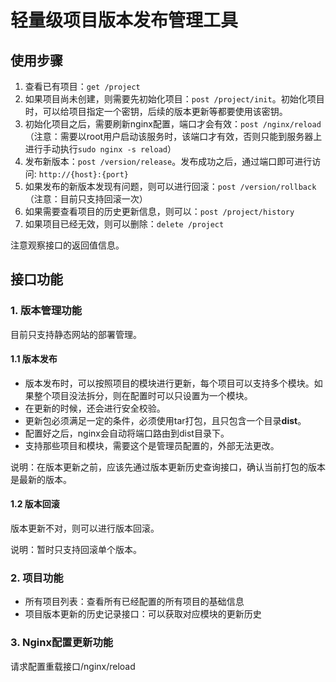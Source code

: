 # 轻量级项目版本发布管理工具

## 使用步骤

1. 查看已有项目：`get /project`
2. 如果项目尚未创建，则需要先初始化项目：`post /project/init`。初始化项目时，可以给项目指定一个密钥，后续的版本更新等都要使用该密钥。
3. 初始化项目之后，需要刷新nginx配置，端口才会有效：`post /nginx/reload` （注意：需要以root用户启动该服务时，该端口才有效，否则只能到服务器上进行手动执行`sudo nginx -s reload`）
4. 发布新版本：`post /version/release`。发布成功之后，通过端口即可进行访问: `http://{host}:{port}`
5. 如果发布的新版本发现有问题，则可以进行回滚：`post /version/rollback` （注意：目前只支持回滚一次）
6. 如果需要查看项目的历史更新信息，则可以：`post /project/history`
7. 如果项目已经无效，则可以删除：`delete /project`

注意观察接口的返回值信息。

## 接口功能

### 1. 版本管理功能

目前只支持静态网站的部署管理。

#### 1.1 版本发布

- 版本发布时，可以按照项目的模块进行更新，每个项目可以支持多个模块。如果整个项目没法拆分，则在配置时可以只设置为一个模块。
- 在更新的时候，还会进行安全校验。
- 更新包必须满足一定的条件，必须使用tar打包，且只包含一个目录**dist**。
- 配置好之后，nginx会自动将端口路由到dist目录下。
- 支持那些项目和模块，需要这个是管理员配置的，外部无法更改。

说明：在版本更新之前，应该先通过版本更新历史查询接口，确认当前打包的版本是最新的版本。

#### 1.2 版本回滚

版本更新不对，则可以进行版本回滚。

说明：暂时只支持回滚单个版本。

### 2. 项目功能

- 所有项目列表：查看所有已经配置的所有项目的基础信息
- 项目版本更新的历史记录接口：可以获取对应模块的更新历史

### 3. Nginx配置更新功能

请求配置重载接口/nginx/reload
